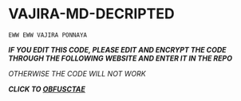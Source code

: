 # VAJIRA-MD-DECRIPTED
```EWW EWW VAJIRA PONNAYA```


***IF YOU EDIT THIS CODE, PLEASE EDIT AND ENCRYPT THE CODE THROUGH THE FOLLOWING WEBSITE AND ENTER IT IN THE REPO***

*OTHERWISE THE CODE WILL NOT WORK*


***CLICK TO  [OBFUSCTAE](https://www.obfuscator.io/)***
